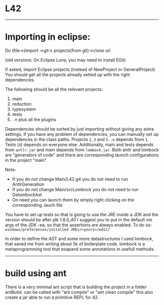 # L42
-------------------------------
# Importing in eclipse:
Do (file->)import ->git-> projects(from git)->clone uri

(old versions: On Eclipse Luna, you may need to install EGit)

If asked, import Eclipse projects (instead of NewProject or GeneralProject)
You should get all the projects already  setted up with the right dependencies.

The following should be all the relevant projects:
1. main
2. reduction
3. typesystem
4. tests
5. . n plus all the plugins

Dependencies should be sorted by just importing without giving any extra settings.
If you have any problem of dependencies, you can manually set up dependences in the class paths.
Projects `2`, `3` and `5..n` depends from `1`. Tests (`4`) depends on everyone else.
Additionally, main and tests depends from `antlr.jar` and main depends from `lombock.jar`.
Both antlr and lombock are "generators of code" and there are
corresponding launch configurations in the project "main".

Note:
* If you do not change Main/L42.g4 you do not need to run AntlrGeneration
* If you do not change Main/srcLombock you do not need to run DelombockAst
* On need you can launch them by simply right clicking on the corresponding .lauch file

You have to set up tests so that is going to use the 
JRE inside a JDK
and the version should be after jdk 1.8.0_40
I suggest you to put in the default vm args of the JDK -ea, so that the assertions are always enabled.
To do so: `windows/preferences/installed JREs/<yours>/edit/`

In order to define the AST and some more datastructures I used lombock, that
saved me from writing about 5k of boilerplate code.
lombock is a metaprogramming tool that exapand some annotations in usefull methods.

-----------------------------------------

# build using ant
There is a very minimal ant script that is building the project in a folder antBuild.
can be called with "ant compile" or "ant clean compile"
this also create a jar able to run a primitive REPL for 42. 

